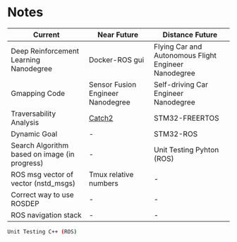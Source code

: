 # Notes

Current | Near Future | Distance Future
--- | --- | ---
Deep Reinforcement Learning Nanodegree | Docker-ROS gui | Flying Car and Autonomous Flight Engineer Nanodegree
Gmapping Code | Sensor Fusion Engineer Nanodegree | Self-driving Car Engineer Nanodegree
Traversability Analysis | [Catch2](https://www.youtube.com/watch?v=3tIE6X5FjDE) | STM32-FREERTOS
Dynamic Goal | - | STM32-ROS
Search Algorithm based on image (in progress) | - | Unit Testing Pyhton (ROS)
ROS msg vector of vector (nstd_msgs) | Tmux relative numbers | -
Correct way to use ROSDEP | - | -
ROS navigation stack | - | -


```bash
Unit Testing C++ (ROS)
```
